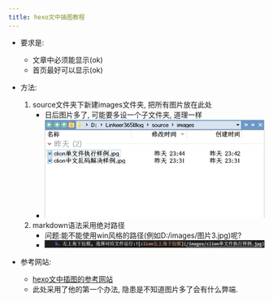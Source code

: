 ```yaml
---
title: hexo文中插图教程
---
```


- 要求是:
    - 文章中必须能显示(ok)
    - 首页最好可以显示(ok)

- 方法:
    1. source文件夹下新建images文件夹, 把所有图片放在此处
        - 日后图片多了, 可能要多设一个子文件夹, 道理一样
        - ![把图片放入images文件夹下](/images/把图片放在images目录下.jpg)
    2. markdown语法采用绝对路径
        - 问题:能不能使用win风格的路径(例如D:/images/图片3.jpg)呢?
        - ![绝对路径的引用语法](/images/图片路径样式.jpg)

- 参考网站:
    - [hexo文中插图的参考网站](https://yanyinhong.github.io/2017/05/02/How-to-insert-image-in-hexo-post/)
    - 此处采用了他的第一个办法, 隐患是不知道图片多了会有什么弊端.